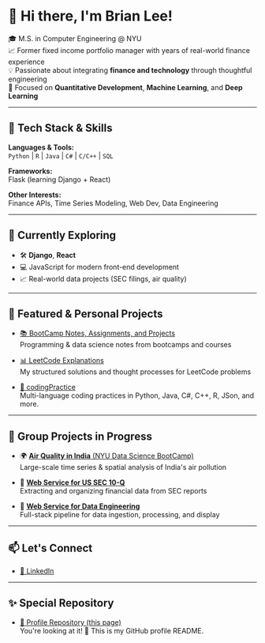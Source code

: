# 👋 Hi there, I'm Brian Lee!

🎓 M.S. in Computer Engineering @ NYU  
📈 Former fixed income portfolio manager with years of real-world finance experience  
💡 Passionate about integrating **finance and technology** through thoughtful engineering  
🧠 Focused on **Quantitative Development**, **Machine Learning**, and **Deep Learning**

---

## 💼 Tech Stack & Skills

**Languages & Tools:**  
`Python` | `R` | `Java` | `C#` | `C/C++` | `SQL`  

**Frameworks:**  
Flask (learning Django + React)  

**Other Interests:**  
Finance APIs, Time Series Modeling, Web Dev, Data Engineering

---

## 🚀 Currently Exploring

- 🛠️ **Django**, **React**
- 💻 JavaScript for modern front-end development
- 📈 Real-world data projects (SEC filings, air quality)

---

## 📌 Featured & Personal Projects

- [📚 BootCamp Notes, Assignments, and Projects](https://github.com/BrianLee11/BootCamp)  
  Programming & data science notes from bootcamps and courses

- [📊 LeetCode Explanations](https://github.com/BrianLee11/LeetCode)  
  My structured solutions and thought processes for LeetCode problems


- [🧠 codingPractice](https://github.com/BrianLee11/codingPractice)  
  Multi-language coding practices in Python, Java, C#, C++, R, JSon, and more.
---

## 🤝 Group Projects in Progress

- 🌍 [**Air Quality in India** (NYU Data Science BootCamp)](https://github.com/BrianLee11/NYU_DS_group_project)  
  Large-scale time series & spatial analysis of India's air pollution

- 🧾 [**Web Service for US SEC 10-Q**](https://github.com/BrianLee11/accountingApp)  
  Extracting and organizing financial data from SEC reports

- 🧱 [**Web Service for Data Engineering**](https://github.com/BrianLee11/DataScienceWebsite)  
  Full-stack pipeline for data ingestion, processing, and display

---

## 📫 Let's Connect
- [🔗 LinkedIn](https://www.linkedin.com/in/brian-jonghoon-lee-frm-caia-a96438199/)

---
## ✨ Special Repository

- [🌟 Profile Repository (this page)](https://github.com/BrianLee11/BrianLee11)  
  You're looking at it! 👀 This is my GitHub profile README.


